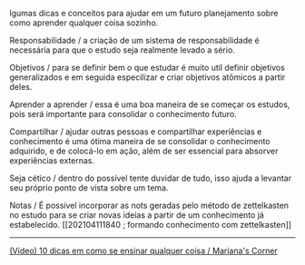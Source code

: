 lgumas dicas e conceitos para ajudar em um futuro planejamento sobre como aprender qualquer coisa sozinho.


Responsabilidade / a criação de um sistema de responsabilidade é necessária para que o estudo seja realmente levado a sério.

Objetivos / para se definir bem o que estudar é muito util definir objetivos generalizados e em seguida especilizar e criar objetivos atômicos a partir deles.

Aprender a aprender / essa é uma boa maneira de se começar os estudos, pois será importante para consolidar o conhecimento futuro.

Compartilhar / ajudar outras pessoas e compartilhar experiências e conhecimento é uma ótima maneira de se consolidar o conhecimento adquirido, e de colocá-lo em ação, além de ser essencial para absorver experiências externas.

Seja cético / dentro do possível tente duvidar de tudo, isso ajuda a levantar seu próprio ponto de vista sobre um tema.

Notas / É possível incorporar as nots geradas pelo método de zettelkasten no estudo para se criar novas ideias a partir de um conhecimento já estabelecido. [[202104111840 ; formando conhecimento com zettelkasten]]

---

[(Vídeo) 10 dicas em como se ensinar qualquer coisa / Mariana's Corner](https://www.youtube.com/watch?v=j_Qxkbgvy1c&t=244s)

